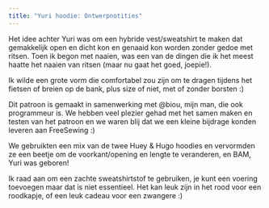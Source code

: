 ```yaml
---
title: "Yuri hoodie: Ontwerpnotities"
---
```


Het idee achter Yuri was om een hybride vest/sweatshirt te maken dat gemakkelijk open en dicht kon en genaaid kon worden zonder gedoe met ritsen. Toen ik begon met naaien, was een van de dingen die ik het meest haatte het naaien van ritsen (maar nu gaat het goed, joepie!).

Ik wilde een grote vorm die comfortabel zou zijn om te dragen tijdens het fietsen of breien op de bank, plus size of niet, met of zonder borsten :)

Dit patroon is gemaakt in samenwerking met @biou, mijn man, die ook programmeur is. We hebben veel plezier gehad met het samen maken en testen van het patroon en we waren blij dat we een kleine bijdrage konden leveren aan FreeSewing :)

We gebruikten een mix van de twee Huey & Hugo hoodies en vervormden ze een beetje om de voorkant/opening en lengte te veranderen, en BAM, Yuri was geboren!

Ik raad aan om een zachte sweatshirtstof te gebruiken, je kunt een voering toevoegen maar dat is niet essentieel. Het kan leuk zijn in het rood voor een roodkapje, of een leuk cadeau voor een zwangere :)

